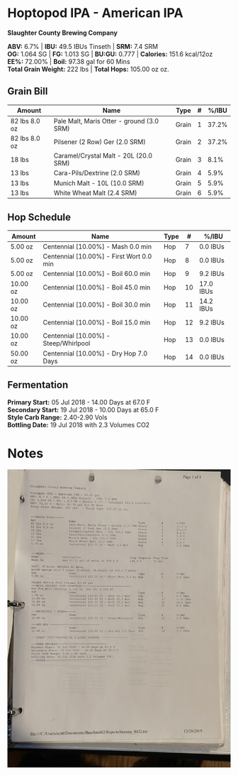 # Hoptopod IPA - American IPA
**Slaughter County Brewing Company**

**ABV:** 6.7% | **IBU:** 49.5 IBUs Tinseth | **SRM:** 7.4 SRM  
**OG:** 1.064 SG | **FG:** 1.013 SG | **BU:GU:** 0.777 | **Calories:** 151.6 kcal/12oz  
**EE%:** 72.00% | **Boil:** 97.38 gal for 60 Mins  
**Total Grain Weight:** 222 lbs | **Total Hops:** 105.00 oz oz.

## Grain Bill
| Amount        | Name                                      | Type  | #   | %/IBU |
| ------------- | ----------------------------------------- | ----- | --- | ----- |
| 82 lbs 8.0 oz | Pale Malt, Maris Otter - ground (3.0 SRM) | Grain | 1   | 37.2% |
| 82 lbs 8.0 oz | Pilsener (2 Row) Ger (2.0 SRM)            | Grain | 2   | 37.2% |
| 18 lbs        | Caramel/Crystal Malt - 20L (20.0 SRM)     | Grain | 3   | 8.1%  |
| 13 lbs        | Cara-Pils/Dextrine (2.0 SRM)              | Grain | 4   | 5.9%  |
| 13 lbs        | Munich Malt - 10L (10.0 SRM)              | Grain | 5   | 5.9%  |
| 13 lbs        | White Wheat Malt (2.4 SRM)                | Grain | 6   | 5.9%  |

## Hop Schedule
| Amount   | Name                                     | Type | #   | %/IBU     |
| -------- | ---------------------------------------- | ---- | --- | --------- |
| 5.00 oz  | Centennial [10.00%] - Mash 0.0 min       | Hop  | 7   | 0.0 IBUs  |
| 5.00 oz  | Centennial [10.00%] - First Wort 0.0 min | Hop  | 8   | 0.0 IBUs  |
| 5.00 oz  | Centennial [10.00%] - Boil 60.0 min      | Hop  | 9   | 9.2 IBUs  |
| 10.00 oz | Centennial [10.00%] - Boil 45.0 min      | Hop  | 10  | 17.0 IBUs |
| 10.00 oz | Centennial [10.00%] - Boil 30.0 min      | Hop  | 11  | 14.2 IBUs |
| 10.00 oz | Centennial [10.00%] - Boil 15.0 min      | Hop  | 12  | 9.2 IBUs  |
| 10.00 oz | Centennial [10.00%] - Steep/Whirlpool    | Hop  | 13  | 0.0 IBUs  |
| 50.00 oz | Centennial [10.00%] - Dry Hop 7.0 Days   | Hop  | 14  | 0.0 IBUs  |

## Fermentation
**Primary Start:** 05 Jul 2018 - 14.00 Days at 67.0 F  
**Secondary Start:** 19 Jul 2018 - 10.00 Days at 65.0 F  
**Style Carb Range:** 2.40-2.90 Vols  
**Bottling Date:** 19 Jul 2018 with 2.3 Volumes CO2

# Notes


![](../assets/media/Hoptopod.jpg)